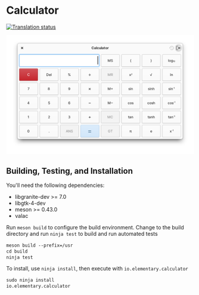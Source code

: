 # Calculator
[![Translation status](https://l10n.elementary.io/widgets/calculator/-/svg-badge.svg)](https://l10n.elementary.io/projects/calculator/?utm_source=widget)

![Screenshot](data/screenshot-extended@2x.png?raw=true)

## Building, Testing, and Installation

You'll need the following dependencies:

* libgranite-dev >= 7.0
* libgtk-4-dev
* meson >= 0.43.0
* valac

Run `meson build` to configure the build environment. Change to the build directory and run `ninja test` to build and run automated tests

    meson build --prefix=/usr
    cd build
    ninja test

To install, use `ninja install`, then execute with `io.elementary.calculator`

    sudo ninja install
    io.elementary.calculator
